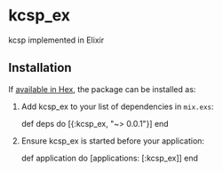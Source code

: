 # kcsp_ex

kcsp implemented in Elixir

## Installation

If [available in Hex](https://hex.pm/docs/publish), the package can be installed as:

  1. Add kcsp_ex to your list of dependencies in `mix.exs`:

        def deps do
          [{:kcsp_ex, "~> 0.0.1"}]
        end

  2. Ensure kcsp_ex is started before your application:

        def application do
          [applications: [:kcsp_ex]]
        end
